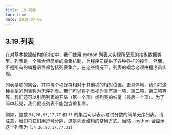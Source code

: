 ```yaml
---
title: 19 列表
toc: true
date: 2019-07-02
---
```

## 3.19.列表

在对基本数据结构的讨论中，我们使用 python 列表来实现所呈现的抽象数据类型。列表是一个强大但简单的收集机制，为程序员提供了各种各样的操作。然而，不是所有的编程语言都包括列表集合。在这些情况下，列表的概念必须由程序员实现。

列表是项的集合，其中每个项保持相对于其他项的相对位置。更具体地，我们将这种类型的列表称为无序列表。我们可以将列表视为具有第一项，第二项，第三项等等。我们还可以引用列表的开头（第一个项）或列表的结尾（最后一个项）。为了简单起见，我们假设列表不能包含重复项。

例如，整数 `54,26,93,17,77` 和 `31` 的集合可以表示考试分数的简单无序列表。请注意，我们将它们用逗号分隔，这是列表结构的常用方式。当然，python 会显示这个列表为 `[54,26,93,17,77,31]`。
